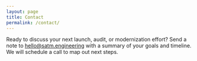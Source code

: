 ```yaml
---
layout: page
title: Contact
permalink: /contact/
---
```


Ready to discuss your next launch, audit, or modernization effort? Send a note
to [hello@satm.engineering](mailto:hello@satm.engineering) with a summary of
your goals and timeline. We will schedule a call to map out next steps.
